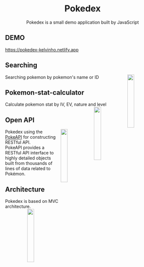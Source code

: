 <h1 align="center">Pokedex</h1>

<p align="center">
Pokedex is a small demo application built by JavaScript<br>
</p>

## DEMO
https://pokedex-kelvinho.netlify.app

## Searching
Searching pokemon by pokemon's name or ID
<img src="https://user-images.githubusercontent.com/15214136/112500569-75d58a00-8dc3-11eb-8914-7d39dc03c28c.PNG"  align="right" width="21%"><br>

## Pokemon-stat-calculator
Calculate pokemon stat by IV, EV, nature and level
<img src="https://user-images.githubusercontent.com/15214136/112500577-7706b700-8dc3-11eb-826a-1817a76a2bbd.PNG"  align="right" width="21%"><br>

## Open API
<img src="https://user-images.githubusercontent.com/24237865/83422649-d1b1d980-a464-11ea-8c91-a24fdf89cd6b.png" align="right" width="21%"/>

Pokedex using the [PokeAPI](https://pokeapi.co/) for constructing RESTful API.<br>
PokeAPI provides a RESTful API interface to highly detailed objects built from thousands of lines of data related to Pokémon.

## Architecture
Pokedex is based on MVC architecture.
<img src="https://upload.wikimedia.org/wikipedia/commons/thumb/a/a0/MVC-Process.svg/1200px-MVC-Process.svg.png" align="right" width="21%">

